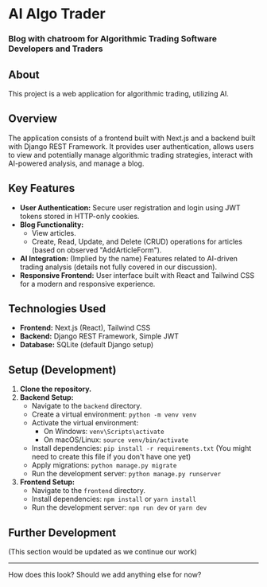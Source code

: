 # AI Algo Trader
### Blog with chatroom for Algorithmic Trading Software Developers and Traders

## About

This project is a web application for algorithmic trading, utilizing AI.

## Overview

The application consists of a frontend built with Next.js and a backend built with Django REST Framework. It provides user authentication, allows users to view and potentially manage algorithmic trading strategies, interact with AI-powered analysis, and manage a blog.

## Key Features

-   **User Authentication:** Secure user registration and login using JWT tokens stored in HTTP-only cookies.
-   **Blog Functionality:**
    -   View articles.
    -   Create, Read, Update, and Delete (CRUD) operations for articles (based on observed "AddArticleForm").
-   **AI Integration:** (Implied by the name) Features related to AI-driven trading analysis (details not fully covered in our discussion).
-   **Responsive Frontend:** User interface built with React and Tailwind CSS for a modern and responsive experience.

## Technologies Used

-   **Frontend:** Next.js (React), Tailwind CSS
-   **Backend:** Django REST Framework, Simple JWT
-   **Database:** SQLite (default Django setup)

## Setup (Development)

1.  **Clone the repository.**
2.  **Backend Setup:**
    -   Navigate to the `backend` directory.
    -   Create a virtual environment: `python -m venv venv`
    -   Activate the virtual environment:
        -   On Windows: `venv\Scripts\activate`
        -   On macOS/Linux: `source venv/bin/activate`
    -   Install dependencies: `pip install -r requirements.txt` (You might need to create this file if you don't have one yet)
    -   Apply migrations: `python manage.py migrate`
    -   Run the development server: `python manage.py runserver`
3.  **Frontend Setup:**
    -   Navigate to the `frontend` directory.
    -   Install dependencies: `npm install` or `yarn install`
    -   Run the development server: `npm run dev` or `yarn dev`

## Further Development

(This section would be updated as we continue our work)

---

How does this look? Should we add anything else for now?
